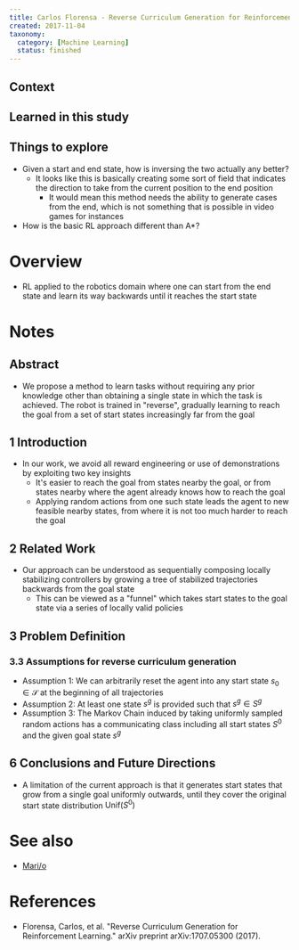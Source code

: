 ```yaml
---
title: Carlos Florensa - Reverse Curriculum Generation for Reinforcement Learning (2017)
created: 2017-11-04
taxonomy:
  category: [Machine Learning]
  status: finished
---
```


## Context

## Learned in this study

## Things to explore
* Given a start and end state, how is inversing the two actually any better?
	* It looks like this is basically creating some sort of field that indicates the direction to take from the current position to the end position
		* It would mean this method needs the ability to generate cases from the end, which is not something that is possible in video games for instances
* How is the basic RL approach different than A*?

# Overview
* RL applied to the robotics domain where one can start from the end state and learn its way backwards until it reaches the start state

# Notes
## Abstract
* We propose a method to learn tasks without requiring any prior knowledge other than obtaining a single state in which the task is achieved. The robot is trained in "reverse", gradually learning to reach the goal from a set of start states increasingly far from the goal

## 1 Introduction
* In our work, we avoid all reward engineering or use of demonstrations by exploiting two key insights
	* It's easier to reach the goal from states nearby the goal, or from states nearby where the agent already knows how to reach the goal
	* Applying random actions from one such state leads the agent to new feasible nearby states, from where it is not too much harder to reach the goal

## 2 Related Work
* Our approach can be understood as sequentially composing locally stabilizing controllers by growing a tree of stabilized trajectories backwards from the goal state
	* This can be viewed as a "funnel" which takes start states to the goal state via a series of locally valid policies

## 3 Problem Definition
### 3.3 Assumptions for reverse curriculum generation
* Assumption 1: We can arbitrarily reset the agent into any start state $s_0 \in \mathcal{S}$ at the beginning of all trajectories
* Assumption 2: At least one state $s^g$ is provided such that $s^g \in S^g$
* Assumption 3: The Markov Chain induced by taking uniformly sampled random actions has a communicating class including all start states $S^0$ and the given goal state $s^g$

## 6 Conclusions and Future Directions
* A limitation of the current approach is that it generates start states that grow from a single goal uniformly outwards, until they cover the original start state distribution $\text{Unif}(S^0)$

# See also
* [Mari/o](../../../agi/mario)

# References
* Florensa, Carlos, et al. "Reverse Curriculum Generation for Reinforcement Learning." arXiv preprint arXiv:1707.05300 (2017).